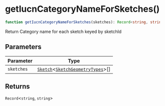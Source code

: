 # getIucnCategoryNameForSketches()

```ts
function getIucnCategoryNameForSketches(sketches): Record<string, string>
```

Return Category name for each sketch keyed by sketchId

## Parameters

| Parameter | Type |
| ------ | ------ |
| `sketches` | [`Sketch`](../interfaces/Sketch.md)\<[`SketchGeometryTypes`](../type-aliases/SketchGeometryTypes.md)\>[] |

## Returns

`Record`\<`string`, `string`\>
